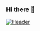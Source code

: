 ### Hi there 👋

[![Header](https://raw.githubusercontent.com/mlynch5187/mlynch5187/Goalsetter.png "Header")](https://some-url.dev/)

<!--
**mlynch5187/mlynch5187** is a ✨ _special_ ✨ repository because its `README.md` (this file) appears on your GitHub profile.

Here are some ideas to get you started:

- 🔭 I’m currently working on ...
- 🌱 I’m currently learning ...
- 👯 I’m looking to collaborate on ...
- 🤔 I’m looking for help with ...
- 💬 Ask me about ...
- 📫 How to reach me: ...
- 😄 Pronouns: ...
- ⚡ Fun fact: ...
-->
